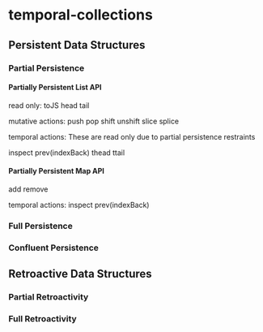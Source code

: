 # temporal-collections

## Persistent Data Structures

### Partial Persistence

#### Partially Persistent List API

read only:
toJS
head
tail

mutative actions:
push
pop
shift
unshift
slice
splice

temporal actions:
These are read only due to partial persistence restraints

inspect
prev(indexBack)
thead
ttail

#### Partially Persistent Map API

add
remove

temporal actions:
inspect
prev(indexBack)

### Full Persistence

### Confluent Persistence

## Retroactive Data Structures

### Partial Retroactivity

### Full Retroactivity
